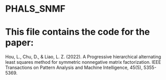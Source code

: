 # PHALS_SNMF
# This file contains the code for the paper:
Hou, L., Chu, D., & Liao, L. Z. (2022). A Progressive hierarchical alternating least squares method for symmetric nonnegative matrix factorization. IEEE Transactions on Pattern Analysis and Machine Intelligence, 45(5), 5355-5369.

